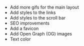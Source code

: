 -   Add more gifs for the main layout
-   Add styles to the links
-   Add styles to the scroll bar
-   SEO improvements
-   Add a favicon
-   Add Open Graph (OG) images
-   Text color
